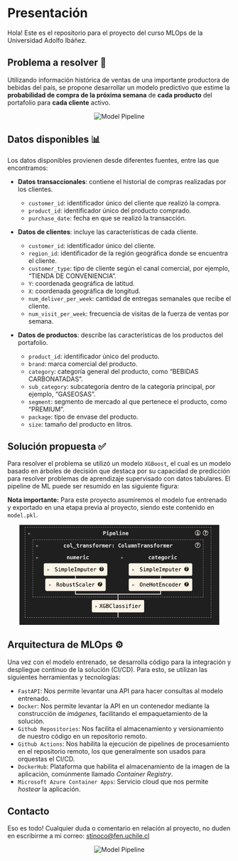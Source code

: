 # Presentación

Hola! Este es el repositorio para el proyecto del curso MLOps de la Universidad Adolfo Ibáñez.

## Problema a resolver 🍺

Utilizando información histórica de ventas de una importante productora de bebidas del país, se propone desarrollar un modelo predictivo que estime la **probabilidad de compra de la próxima semana** de **cada producto** del portafolio para **cada cliente** activo.

<div align="center">
  <img src="https://media1.tenor.com/m/IWBYGs5WlhkAAAAC/how-i-met-your-mother-himym.gif" alt="Model Pipeline" width="300"/>
</div>


## Datos disponibles 📊

Los datos disponibles provienen desde diferentes fuentes, entre las que encontramos:

- **Datos transaccionales**: contiene el historial de compras realizadas por los clientes.
	- `customer_id`: identificador único del cliente que realizó la compra.
	- `product_id`: identificador único del producto comprado.
	- `purchase_date`: fecha en que se realizó la transacción.

- **Datos de clientes**: incluye las características de cada cliente.
	- `customer_id`: identificador único del cliente.
	- `region_id`: identificador de la región geográfica donde se encuentra el cliente.
	- `customer_type`: tipo de cliente según el canal comercial, por ejemplo, “TIENDA DE CONVENIENCIA”.
	- `Y`: coordenada geográfica de latitud.
	- `X`: coordenada geográfica de longitud.
	- `num_deliver_per_week`: cantidad de entregas semanales que recibe el cliente.
	- `num_visit_per_week`: frecuencia de visitas de la fuerza de ventas por semana.

- **Datos de productos**: describe las características de los productos del portafolio.
	- `product_id`: identificador único del producto.
	- `brand`: marca comercial del producto.
	- `category`: categoría general del producto, como “BEBIDAS CARBONATADAS”.
	- `sub_category`: subcategoría dentro de la categoría principal, por ejemplo, “GASEOSAS”.
	- `segment`: segmento de mercado al que pertenece el producto, como “PREMIUM”.
	- `package`: tipo de envase del producto.
	- `size`: tamaño del producto en litros.

## Solución propuesta ✅

Para resolver el problema se utilizó un modelo `XGBoost`, el cual es un modelo basado en árboles de decisión que destaca por su capacidad de predicción para resolver problemas de aprendizaje supervisado con datos tabulares. El pipeline de ML puede ser resumido en las siguiente figura:

**Nota importante:** Para este proyecto asumiremos el modelo fue entrenado y exportado en una etapa previa al proyecto, siendo este contenido en `model.pkl`.

<div align="center">
  <img src="images/model_pipeline.png" alt="Model Pipeline" width="450"/>
</div>

## Arquitectura de MLOps ⚙️

Una vez con el modelo entrenado, se desarrolla código para la integración y despliegue continuo de la solución (CI/CD). Para esto, se utilizan las siguientes herramientas y tecnologías:

- `FastAPI`: Nos permite levantar una API para hacer consultas al modelo entrenado.
- `Docker`: Nos permite levantar la API en un contenedor mediante la construcción de *imágenes*, facilitando el empaquetamiento de la solución.
- `Github Repositories`: Nos facilita el almacenamiento y versionamiento de nuestro código en un repositorio remoto.
- `Github Actions`: Nos habilita la ejecución de pipelines de procesamiento en el repositorio remoto, los que generalmente son usados para orquestas el CI/CD.
- `DockerHub`: Plataforma que habilita el almacenamiento de la imagen de la aplicación, comúnmente llamado *Container Registry*.
- `Microsoft Azure Container Apps`: Servicio cloud que nos permite *hostear* la aplicación.

## Contacto

Eso es todo! Cualquier duda o comentario en relación al proyecto, no duden en escribirme a mi correo: stinoco@fen.uchile.cl

<div align="center">
  <img src="https://i.pinimg.com/originals/f8/39/84/f839845d5a8f6634e206e22fe8fc780e.gif" alt="Model Pipeline" width="350"/>
</div>


